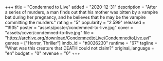 +++
title = "Condemned to Live"
added = "2020-12-31"
description = "After a series of murders, a man finds out that his mother was bitten by a vampire bat during her pregnancy, and he believes that he may be the vampire committing the murders."
rating = "5"
popularity = "2.599"
released = "1935"
poster = "assets/poster/condemned-to-live.jpg"
cover = "assets/cover/condemned-to-live.jpg"
file = "https://archive.org/download/CondemnedtoLive/CondemnedtoLive.avi"
genres = ["Horror, Thriller"]
imdb_id = "tt0026230"
runtime = "67"
tagline = "What was this creature that DEATH could not claim?"
original_language = "en"
budget = "0"
revenue = "0"
+++